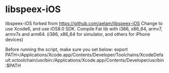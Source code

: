 libspeex-iOS
============

libspeex-iOS forked from https://github.com/aelam/libspeex-iOS
Change to use Xcode6, and use iOS8.0 SDK.
Compile Fat lib with i386, x86_64, armv7, armv7s and arm64.
(i386, x86_64 for simulator, and others for iPhone devices)

Before running the script, make sure you set below:
export PATH=/Applications/Xcode.app/Contents/Developer/Toolchains/XcodeDefault.xctoolchain/usr/bin:/Applications/Xcode.app/Contents/Developer/usr/bin:$PATH
